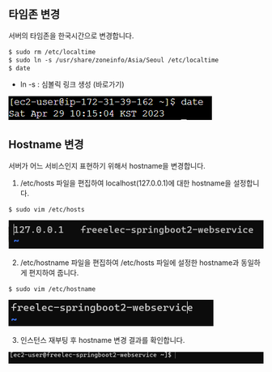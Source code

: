## 타임존 변경
서버의 타임존을 한국시간으로 변경합니다.

```shell
$ sudo rm /etc/localtime
$ sudo ln -s /usr/share/zoneinfo/Asia/Seoul /etc/localtime
$ date
```
- ln -s : 심볼릭 링크 생성 (바로가기)

![img.png](img.png)

## Hostname 변경
서버가 어느 서비스인지 표현하기 위해서 hostname을 변경합니다.

1. /etc/hosts 파일을 편집하여 localhost(127.0.0.1)에 대한 hostname을 설정합니다. 

```shell
$ sudo vim /etc/hosts
```

![img_1.png](img_1.png)

2. /etc/hostname 파일을 편집하여 /etc/hosts 파일에 설정한 hostname과 동일하게 편지하여 줍니다.

```shell
$ sudo vim /etc/hostname
```

![img_2.png](img_2.png)

3. 인스턴스 재부팅 후 hostname 변경 결과를 확인합니다.

![img_3.png](img_3.png)


